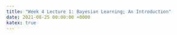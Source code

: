 ```yaml
---
title: "Week 4 Lecture 1: Bayesian Learning; An Introduction"
date: 2021-08-25 00:00:00 +0000
katex: true
---
```


